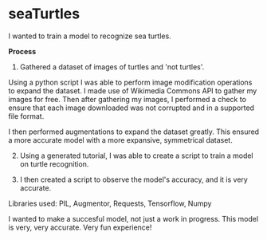 # seaTurtles
I wanted to train a model to recognize sea turtles.

**Process**
1. Gathered a dataset of images of turtles and 'not turtles'. 

Using a python script I was able to perform image modification operations to expand the dataset. I made use of Wikimedia Commons API to gather my images for free. Then after gathering my images, I performed a check to ensure that each image downloaded was not corrupted and in a supported file format. 

I then performed augmentations to expand the dataset greatly. This ensured a more accurate model with a more expansive, symmetrical dataset.

2. Using a generated tutorial, I was able to create a script to train a model on turtle recognition.

3. I then created a script to observe the model's accuracy, and it is very accurate.

Libraries used:
PIL, Augmentor, Requests, Tensorflow, Numpy

I wanted to make a succesful model, not just a work in progress. This model is very, very accurate. Very fun experience!
